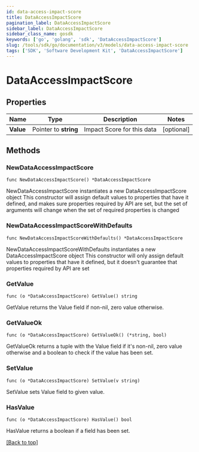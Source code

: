 ```yaml
---
id: data-access-impact-score
title: DataAccessImpactScore
pagination_label: DataAccessImpactScore
sidebar_label: DataAccessImpactScore
sidebar_class_name: gosdk
keywords: ['go', 'golang', 'sdk', 'DataAccessImpactScore'] 
slug: /tools/sdk/go/documentation/v3/models/data-access-impact-score
tags: ['SDK', 'Software Development Kit', 'DataAccessImpactScore']
---
```


# DataAccessImpactScore

## Properties

Name | Type | Description | Notes
------------ | ------------- | ------------- | -------------
**Value** | Pointer to **string** | Impact Score for this data | [optional] 

## Methods

### NewDataAccessImpactScore

`func NewDataAccessImpactScore() *DataAccessImpactScore`

NewDataAccessImpactScore instantiates a new DataAccessImpactScore object
This constructor will assign default values to properties that have it defined,
and makes sure properties required by API are set, but the set of arguments
will change when the set of required properties is changed

### NewDataAccessImpactScoreWithDefaults

`func NewDataAccessImpactScoreWithDefaults() *DataAccessImpactScore`

NewDataAccessImpactScoreWithDefaults instantiates a new DataAccessImpactScore object
This constructor will only assign default values to properties that have it defined,
but it doesn't guarantee that properties required by API are set

### GetValue

`func (o *DataAccessImpactScore) GetValue() string`

GetValue returns the Value field if non-nil, zero value otherwise.

### GetValueOk

`func (o *DataAccessImpactScore) GetValueOk() (*string, bool)`

GetValueOk returns a tuple with the Value field if it's non-nil, zero value otherwise
and a boolean to check if the value has been set.

### SetValue

`func (o *DataAccessImpactScore) SetValue(v string)`

SetValue sets Value field to given value.

### HasValue

`func (o *DataAccessImpactScore) HasValue() bool`

HasValue returns a boolean if a field has been set.


[[Back to top]](#) 


